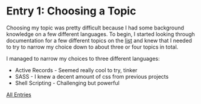 # Entry 1: Choosing a Topic

Choosing my topic was pretty difficult because I had some background knowledge on a few different languages.
To begin, I started looking through documentation for a few different topics on the [list](https://docs.google.com/document/d/1sYGyd4bthxhJ7Ap5X89Dc9YWKubw8T9lOAzvt0OIwuY/edit) and knew that I needed
to try to narrow my choice down to about three or four topics in total. 

I managed to narrow my choices to three different languages:

* Active Records - Seemed really cool to try, tinker
* SASS - I knew a decent amount of css from previous projects
* Shell Scripting - Challenging but powerful
















[All Entries](../README.md)